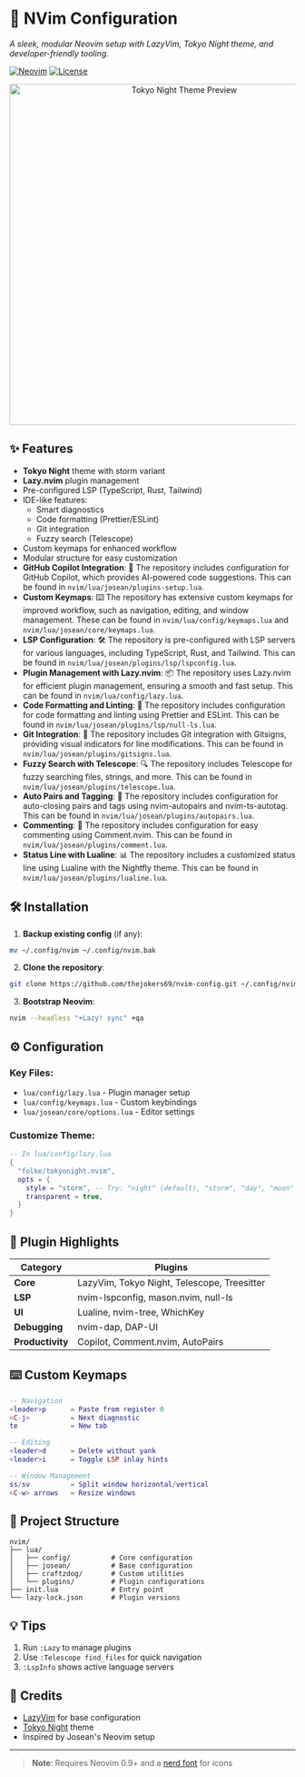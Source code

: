 # 🚀 NVim Configuration

*A sleek, modular Neovim setup with LazyVim, Tokyo Night theme, and developer-friendly tooling.*

[![Neovim](https://img.shields.io/badge/Neovim-0.9+-green.svg?style=flat&logo=neovim)](https://neovim.io)
[![License](https://img.shields.io/badge/License-MIT-blue.svg)](LICENSE)

<div align="center">
  <img src="Captues/Screenshot 2025-01-26 at 7.57.41 PM.png" width="600" alt="Tokyo Night Theme Preview">
</div>

## ✨ Features

- **Tokyo Night** theme with storm variant
- **Lazy.nvim** plugin management
- Pre-configured LSP (TypeScript, Rust, Tailwind)
- IDE-like features:
  - Smart diagnostics
  - Code formatting (Prettier/ESLint)
  - Git integration
  - Fuzzy search (Telescope)
- Custom keymaps for enhanced workflow
- Modular structure for easy customization
- **GitHub Copilot Integration**: 🤖 The repository includes configuration for GitHub Copilot, which provides AI-powered code suggestions. This can be found in `nvim/lua/josean/plugins-setup.lua`.
- **Custom Keymaps**: ⌨️ The repository has extensive custom keymaps for improved workflow, such as navigation, editing, and window management. These can be found in `nvim/lua/config/keymaps.lua` and `nvim/lua/josean/core/keymaps.lua`.
- **LSP Configuration**: 🛠️ The repository is pre-configured with LSP servers for various languages, including TypeScript, Rust, and Tailwind. This can be found in `nvim/lua/josean/plugins/lsp/lspconfig.lua`.
- **Plugin Management with Lazy.nvim**: 📦 The repository uses Lazy.nvim for efficient plugin management, ensuring a smooth and fast setup. This can be found in `nvim/lua/config/lazy.lua`.
- **Code Formatting and Linting**: 🧹 The repository includes configuration for code formatting and linting using Prettier and ESLint. This can be found in `nvim/lua/josean/plugins/lsp/null-ls.lua`.
- **Git Integration**: 🐙 The repository includes Git integration with Gitsigns, providing visual indicators for line modifications. This can be found in `nvim/lua/josean/plugins/gitsigns.lua`.
- **Fuzzy Search with Telescope**: 🔍 The repository includes Telescope for fuzzy searching files, strings, and more. This can be found in `nvim/lua/josean/plugins/telescope.lua`.
- **Auto Pairs and Tagging**: 🔗 The repository includes configuration for auto-closing pairs and tags using nvim-autopairs and nvim-ts-autotag. This can be found in `nvim/lua/josean/plugins/autopairs.lua`.
- **Commenting**: 💬 The repository includes configuration for easy commenting using Comment.nvim. This can be found in `nvim/lua/josean/plugins/comment.lua`.
- **Status Line with Lualine**: 📊 The repository includes a customized status line using Lualine with the Nightfly theme. This can be found in `nvim/lua/josean/plugins/lualine.lua`.

## 🛠️ Installation

1. **Backup existing config** (if any):
```bash
mv ~/.config/nvim ~/.config/nvim.bak
```

2. **Clone the repository**:
```bash
git clone https://github.com/thejokers69/nvim-config.git ~/.config/nvim
```

3. **Bootstrap Neovim**:
```bash
nvim --headless "+Lazy! sync" +qa
```

## ⚙️ Configuration

### Key Files:
- `lua/config/lazy.lua` - Plugin manager setup
- `lua/config/keymaps.lua` - Custom keybindings
- `lua/josean/core/options.lua` - Editor settings

### Customize Theme:
```lua
-- In lua/config/lazy.lua
{
  "folke/tokyonight.nvim",
  opts = {
    style = "storm", -- Try: "night" (default), "storm", "day", "moon"
    transparent = true,
  }
}
```

## 🧩 Plugin Highlights

| Category          | Plugins                                                                 |
|-------------------|-------------------------------------------------------------------------|
| **Core**          | LazyVim, Tokyo Night, Telescope, Treesitter                            |
| **LSP**           | nvim-lspconfig, mason.nvim, null-ls                                    |
| **UI**            | Lualine, nvim-tree, WhichKey                                           |
| **Debugging**     | nvim-dap, DAP-UI                                                       |
| **Productivity**  | Copilot, Comment.nvim, AutoPairs                                       |

## ⌨️ Custom Keymaps

```lua
-- Navigation
<leader>p      = Paste from register 0
<C-j>          = Next diagnostic
te             = New tab

-- Editing
<leader>d      = Delete without yank
<leader>i      = Toggle LSP inlay hints

-- Window Management
ss/sv          = Split window horizontal/vertical
<C-w> arrows   = Resize windows
```

## 📂 Project Structure

```
nvim/
├── lua/
│   ├── config/          # Core configuration
│   ├── josean/          # Base configuration
│   ├── craftzdog/       # Custom utilities
│   └── plugins/         # Plugin configurations
├── init.lua             # Entry point
└── lazy-lock.json       # Plugin versions
```

## 💡 Tips

1. Run `:Lazy` to manage plugins
2. Use `:Telescope find_files` for quick navigation
3. `:LspInfo` shows active language servers

## 🤝 Credits
- [LazyVim](https://github.com/LazyVim/LazyVim) for base configuration
- [Tokyo Night](https://github.com/folke/tokyonight.nvim) theme
- Inspired by Josean's Neovim setup

---

> **Note**: Requires Neovim 0.9+ and a [nerd font](https://www.nerdfonts.com/) for icons

